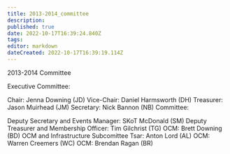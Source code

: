 ```yaml
---
title: 2013-2014_committee
description: 
published: true
date: 2022-10-17T16:39:24.840Z
tags: 
editor: markdown
dateCreated: 2022-10-17T16:39:19.114Z
---
```


2013-2014 Committee

Executive Committee:

Chair: Jenna Downing (JD) Vice-Chair: Daniel Harmsworth (DH) Treasurer: Jason Muirhead (JM) Secretary: Nick Bannon (NB) Committee:

Deputy Secretary and Events Manager: SKoT McDonald (SM) Deputy Treasurer and Membership Officer: Tim Gilchrist (TG) OCM: Brett Downing (BD) OCM and Infrastructure Subcomittee Tsar: Anton Lord (AL) OCM: Warren Creemers (WC) OCM: Brendan Ragan (BR)
